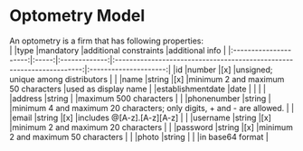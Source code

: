 # Optometry Model  
An optometry is a firm that has following properties:  
|			|type	|mandatory	|additional constraints							|additional info	|
|:---------------------:|:-----:|:-------------:|:---------------------------------------------------------------------:|:---------------------:|
|id			|number	|[x]		|unsigned; unique among distributors					|			|
|name			|string	|[x]		|minimum 2 and maximum 50 characters					|used as display name	|
|establishmentdate	|date	|		|									|			|
|address		|string |		|maximum 500 characters							|			|
|phonenumber		|string	|		|minimum 4 and maximum 20 characters; only digits, + and - are allowed. |			|
|email			|string	|[x]		|includes @[A-z].[A-z][A-z]						|			|
|username		|string	|[x]		|minimum 2 and maximum 20 characters					|			|
|password		|string	|[x]		|minimum 2 and maximum 50 characters					|			|
|photo			|string	|		|									|in base64 format	|


